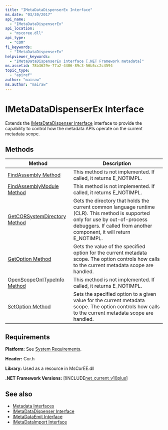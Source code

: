```yaml
---
title: "IMetaDataDispenserEx Interface"
ms.date: "03/30/2017"
api_name: 
  - "IMetaDataDispenserEx"
api_location: 
  - "mscoree.dll"
api_type: 
  - "COM"
f1_keywords: 
  - "IMetaDataDispenserEx"
helpviewer_keywords: 
  - "IMetaDataDispenserEx interface [.NET Framework metadata]"
ms.assetid: 78b3629e-77a2-4406-89c3-56b5cc2c4594
topic_type: 
  - "apiref"
author: "mairaw"
ms.author: "mairaw"
---
```

# IMetaDataDispenserEx Interface
Extends the [IMetaDataDispenser Interface](../../../../docs/framework/unmanaged-api/metadata/imetadatadispenser-interface.md) interface to provide the capability to control how the metadata APIs operate on the current metadata scope.  
  
## Methods  
  
|Method|Description|  
|------------|-----------------|  
|[FindAssembly Method](../../../../docs/framework/unmanaged-api/metadata/imetadatadispenserex-findassembly-method.md)|This method is not implemented. If called, it returns E_NOTIMPL.|  
|[FindAssemblyModule Method](../../../../docs/framework/unmanaged-api/metadata/imetadatadispenserex-findassemblymodule-method.md)|This method is not implemented. If called, it returns E_NOTIMPL.|  
|[GetCORSystemDirectory Method](../../../../docs/framework/unmanaged-api/metadata/imetadatadispenserex-getcorsystemdirectory-method.md)|Gets the directory that holds the current common language runtime (CLR). This method is supported only for use by out-of-process debuggers. If called from another component, it will return E_NOTIMPL.|  
|[GetOption Method](../../../../docs/framework/unmanaged-api/metadata/imetadatadispenserex-getoption-method.md)|Gets the value of the specified option for the current metadata scope. The option controls how calls to the current metadata scope are handled.|  
|[OpenScopeOnITypeInfo Method](../../../../docs/framework/unmanaged-api/metadata/imetadatadispenserex-openscopeonitypeinfo-method.md)|This method is not implemented. If called, it returns E_NOTIMPL.|  
|[SetOption Method](../../../../docs/framework/unmanaged-api/metadata/imetadatadispenserex-setoption-method.md)|Sets the specified option to a given value for the current metadata scope. The option controls how calls to the current metadata scope are handled.|  
  
## Requirements  
 **Platform:** See [System Requirements](../../../../docs/framework/get-started/system-requirements.md).  
  
 **Header:** Cor.h  
  
 **Library:** Used as a resource in MsCorEE.dll  
  
 **.NET Framework Versions:** [!INCLUDE[net_current_v10plus](../../../../includes/net-current-v10plus-md.md)]  
  
## See also
- [Metadata Interfaces](../../../../docs/framework/unmanaged-api/metadata/metadata-interfaces.md)
- [IMetaDataDispenser Interface](../../../../docs/framework/unmanaged-api/metadata/imetadatadispenser-interface.md)
- [IMetaDataEmit Interface](../../../../docs/framework/unmanaged-api/metadata/imetadataemit-interface.md)
- [IMetaDataImport Interface](../../../../docs/framework/unmanaged-api/metadata/imetadataimport-interface.md)

